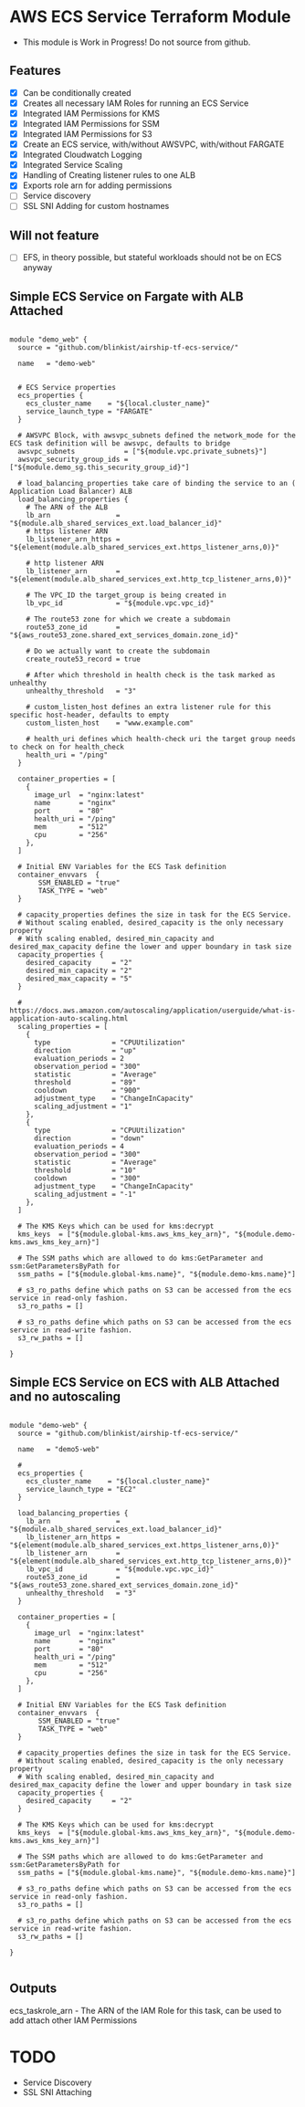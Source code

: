 # AWS ECS Service Terraform Module

- This module is Work in Progress! Do not source from github.

## Features
* [x] Can be conditionally created
* [x] Creates all necessary IAM Roles for running an ECS Service
* [x] Integrated IAM Permissions for KMS
* [x] Integrated IAM Permissions for SSM
* [x] Integrated IAM Permissions for S3
* [x] Create an ECS service, with/without AWSVPC, with/without FARGATE
* [x] Integrated Cloudwatch Logging
* [x] Integrated Service Scaling
* [x] Handling of Creating listener rules to one ALB
* [x] Exports role arn for adding permissions 
* [ ] Service discovery
* [ ] SSL SNI Adding for custom hostnames

## Will not feature
* [ ] EFS, in theory possible, but stateful workloads should not be on ECS anyway


## Simple ECS Service on Fargate with ALB Attached

```hcl

module "demo_web" {
  source = "github.com/blinkist/airship-tf-ecs-service/"

  name   = "demo-web"


  # ECS Service properties
  ecs_properties {
    ecs_cluster_name    = "${local.cluster_name}"
    service_launch_type = "FARGATE"
  }

  # AWSVPC Block, with awsvpc_subnets defined the network_mode for the ECS task definition will be awsvpc, defaults to bridge 
  awsvpc_subnets            = ["${module.vpc.private_subnets}"]
  awsvpc_security_group_ids = ["${module.demo_sg.this_security_group_id}"]

  # load_balancing_properties take care of binding the service to an ( Application Load Balancer) ALB
  load_balancing_properties {
    # The ARN of the ALB
    lb_arn                = "${module.alb_shared_services_ext.load_balancer_id}"
    # https listener ARN
    lb_listener_arn_https = "${element(module.alb_shared_services_ext.https_listener_arns,0)}"

    # http listener ARN
    lb_listener_arn       = "${element(module.alb_shared_services_ext.http_tcp_listener_arns,0)}"

    # The VPC_ID the target_group is being created in
    lb_vpc_id             = "${module.vpc.vpc_id}"

    # The route53 zone for which we create a subdomain
    route53_zone_id       = "${aws_route53_zone.shared_ext_services_domain.zone_id}"

    # Do we actually want to create the subdomain
    create_route53_record = true

    # After which threshold in health check is the task marked as unhealthy
    unhealthy_threshold   = "3"

    # custom_listen_host defines an extra listener rule for this specific host-header, defaults to empty
    custom_listen_host    = "www.example.com"

    # health_uri defines which health-check uri the target group needs to check on for health_check
    health_uri = "/ping"
  }

  container_properties = [
    {
      image_url  = "nginx:latest"
      name       = "nginx"
      port       = "80"
      health_uri = "/ping"
      mem        = "512"
      cpu        = "256"
    },
  ]

  # Initial ENV Variables for the ECS Task definition
  container_envvars  {
       SSM_ENABLED = "true"
       TASK_TYPE = "web" 
  } 

  # capacity_properties defines the size in task for the ECS Service.
  # Without scaling enabled, desired_capacity is the only necessary property
  # With scaling enabled, desired_min_capacity and desired_max_capacity define the lower and upper boundary in task size
  capacity_properties {
    desired_capacity     = "2"
    desired_min_capacity = "2"
    desired_max_capacity = "5"
  }

  # https://docs.aws.amazon.com/autoscaling/application/userguide/what-is-application-auto-scaling.html
  scaling_properties = [
    {
      type               = "CPUUtilization"
      direction          = "up"
      evaluation_periods = 2
      observation_period = "300"
      statistic          = "Average"
      threshold          = "89"
      cooldown           = "900"
      adjustment_type    = "ChangeInCapacity"
      scaling_adjustment = "1"
    },
    {
      type               = "CPUUtilization"
      direction          = "down"
      evaluation_periods = 4
      observation_period = "300"
      statistic          = "Average"
      threshold          = "10"
      cooldown           = "300"
      adjustment_type    = "ChangeInCapacity"
      scaling_adjustment = "-1"
    },
  ]

  # The KMS Keys which can be used for kms:decrypt
  kms_keys  = ["${module.global-kms.aws_kms_key_arn}", "${module.demo-kms.aws_kms_key_arn}"]

  # The SSM paths which are allowed to do kms:GetParameter and ssm:GetParametersByPath for
  ssm_paths = ["${module.global-kms.name}", "${module.demo-kms.name}"]

  # s3_ro_paths define which paths on S3 can be accessed from the ecs service in read-only fashion. 
  s3_ro_paths = []

  # s3_ro_paths define which paths on S3 can be accessed from the ecs service in read-write fashion. 
  s3_rw_paths = []

}
```

## Simple ECS Service on ECS with ALB Attached and no autoscaling

```hcl

module "demo-web" {
  source = "github.com/blinkist/airship-tf-ecs-service/"

  name   = "demo5-web"

  # 
  ecs_properties {
    ecs_cluster_name    = "${local.cluster_name}"
    service_launch_type = "EC2"
  }

  load_balancing_properties {
    lb_arn                = "${module.alb_shared_services_ext.load_balancer_id}"
    lb_listener_arn_https = "${element(module.alb_shared_services_ext.https_listener_arns,0)}"
    lb_listener_arn       = "${element(module.alb_shared_services_ext.http_tcp_listener_arns,0)}"
    lb_vpc_id             = "${module.vpc.vpc_id}"
    route53_zone_id       = "${aws_route53_zone.shared_ext_services_domain.zone_id}"
    unhealthy_threshold   = "3"
  }

  container_properties = [
    {
      image_url  = "nginx:latest"
      name       = "nginx"
      port       = "80"
      health_uri = "/ping"
      mem        = "512"
      cpu        = "256"
    },
  ]

  # Initial ENV Variables for the ECS Task definition
  container_envvars  {
       SSM_ENABLED = "true"
       TASK_TYPE = "web" 
  } 

  # capacity_properties defines the size in task for the ECS Service.
  # Without scaling enabled, desired_capacity is the only necessary property
  # With scaling enabled, desired_min_capacity and desired_max_capacity define the lower and upper boundary in task size
  capacity_properties {
    desired_capacity     = "2"
  }

  # The KMS Keys which can be used for kms:decrypt
  kms_keys  = ["${module.global-kms.aws_kms_key_arn}", "${module.demo-kms.aws_kms_key_arn}"]

  # The SSM paths which are allowed to do kms:GetParameter and ssm:GetParametersByPath for
  ssm_paths = ["${module.global-kms.name}", "${module.demo-kms.name}"]

  # s3_ro_paths define which paths on S3 can be accessed from the ecs service in read-only fashion. 
  s3_ro_paths = []

  # s3_ro_paths define which paths on S3 can be accessed from the ecs service in read-write fashion. 
  s3_rw_paths = []

}


```


## Outputs

ecs_taskrole_arn - The ARN of the IAM Role for this task, can be used to add attach other IAM Permissions


# TODO

- Service Discovery
- SSL SNI Attaching
